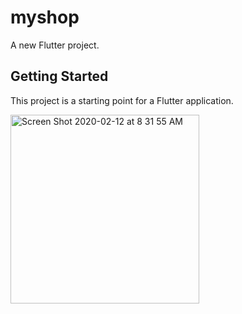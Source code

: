 # myshop

A new Flutter project.

## Getting Started

This project is a starting point for a Flutter application.

<img width="302" alt="Screen Shot 2020-02-12 at 8 31 55 AM" src="https://user-images.githubusercontent.com/5027627/74339508-36401000-4d72-11ea-8152-9fdb8b8a27ec.png">
